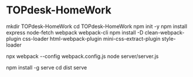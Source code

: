 # TOPdesk-HomeWork

mkdir TOPdesk-HomeWork
cd TOPdesk-HomeWork
npm init -y
npm install express node-fetch webpack webpack-cli
npm install -D clean-webpack-plugin css-loader html-webpack-plugin mini-css-extract-plugin style-loader

npx webpack --config webpack.config.js
node server/server.js

npm install -g serve
cd dist
serve
